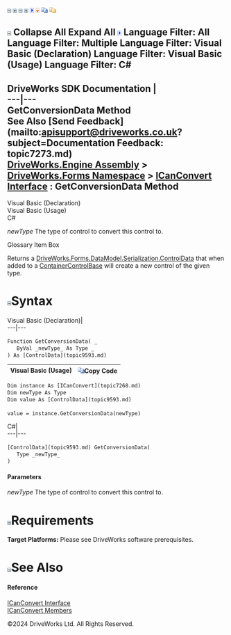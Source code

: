 ![](dotnetimages/collapse.gif) ![](dotnetimages/expand.gif) ![](dotnetimages/collapse.gif) ![](dotnetimages/expand.gif) ![](dotnetimages/drpdown.gif) ![](dotnetimages/drpdown_orange.gif) ![](dotnetimages/copycode.gif) ![](dotnetimages/copycodeHighlight.gif)

![](dotnetimages/collapse.gif) Collapse All Expand All ![](dotnetimages/drpdown.gif) Language Filter: All  Language Filter: Multiple  Language Filter: Visual Basic (Declaration) Language Filter: Visual Basic (Usage) Language Filter: C#  
---  
DriveWorks SDK Documentation  |   
---|---  
GetConversionData Method   
See Also [Send Feedback](mailto:apisupport@driveworks.co.uk?subject=Documentation Feedback: topic7273.md)  
[DriveWorks.Engine Assembly](topic2156.md) > [DriveWorks.Forms Namespace](topic7266.md) > [ICanConvert Interface](topic7268.md) : GetConversionData Method  
---  
  
Visual Basic (Declaration)    
Visual Basic (Usage)    
C# 

_newType_
    The type of control to convert this control to.

Glossary Item Box

Returns a [DriveWorks.Forms.DataModel.Serialization.ControlData](topic9593.md) that when added to a [ContainerControlBase](topic7684.md) will create a new control of the given type. 

# ![](dotnetimages/collapse.gif)Syntax

Visual Basic (Declaration)|   
---|---  
      
    
    Function GetConversionData( _
       ByVal _newType_ As Type _
    ) As [ControlData](topic9593.md)  
  
Visual Basic (Usage)| ![](dotnetimages/copycode.gif)Copy Code  
---|---  
      
    
    Dim instance As [ICanConvert](topic7268.md)
    Dim newType As Type
    Dim value As [ControlData](topic9593.md)
     
    value = instance.GetConversionData(newType)  
  
C#|   
---|---  
      
    
    [ControlData](topic9593.md) GetConversionData( 
       Type _newType_
    )  
  
#### Parameters

 _newType_
    The type of control to convert this control to.

# ![](dotnetimages/collapse.gif)Requirements

**Target Platforms:** Please see DriveWorks software prerequisites.

# ![](dotnetimages/collapse.gif)See Also

#### Reference

[ICanConvert Interface](topic7268.md)   
[ICanConvert Members](topic7269.md)

©2024 DriveWorks Ltd. All Rights Reserved.
